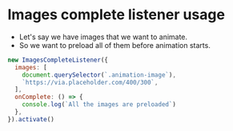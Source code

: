 # Images complete listener usage

* Let's say we have images that we want to animate.
* So we want to preload all of them before animation starts.

```js
new ImagesCompleteListener({
  images: [
    document.querySelector(`.animation-image`),
    `https://via.placeholder.com/400/300`,
  ],
  onComplete: () => {
    console.log(`All the images are preloaded`)
  },
}).activate()
```
